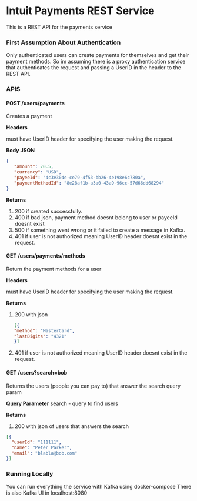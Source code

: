 # Intuit Payments REST Service

This is a REST API for the payments service

### First Assumption About Authentication
Only authenticated users can create payments for themselves and get their payment methods.
So im assuming there is a proxy authentication service that authenticates the request and passing a UserID in the header to the REST API.

### APIS

#### POST /users/payments
Creates a payment

**Headers**

must have UserID header for specifying the user making the request.

**Body JSON**
```json
{
   "amount": 70.5,
   "currency": "USD",
   "payeeId": "4c3e304e-ce79-4f53-bb26-4e198e6c780a",
   "paymentMethodId": "8e28af1b-a3a0-43a9-96cc-57d66dd68294"
}
```

**Returns**
1. 200 if created successfully.
2. 400 if bad json, payment method doesnt belong to user or payeeId doesnt exist
3. 500 if something went wrong or it failed to create a message in Kafka.
4. 401 if user is not authorized meaning UserID header doesnt exist in the request.


#### GET /users/payments/methods
Return the payment methods for a user

**Headers**

must have UserID header for specifying the user making the request.

**Returns**

1. 200 with json
```json
   [{
   "method": "MasterCard",
   "lastDigits": "4321"
   }]
```
2. 401 if user is not authorized meaning UserID header doesnt exist in the request.


#### GET /users?search=bob
Returns the users (people you can pay to) that answer the search query param

**Query Parameter** search - query to find users

**Returns**
1. 200 with json of users that answers the search
```json
[{
  "userId": "111111", 
  "name": "Peter Parker",
  "email": "blabla@bob.com"
}]
```

### Running Locally
You can run everything the service with Kafka using docker-compose
There is also Kafka UI in localhost:8080
